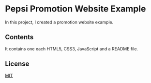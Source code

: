 # Pepsi Promotion Website Example

In this project, I created a promotion website example.

## Contents

It contains one each HTML5, CSS3, JavaScript and a README file. 

## License
[MIT](https://opensource.org/license/mit)